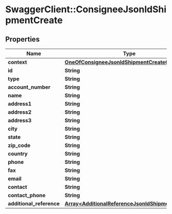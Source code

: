 # SwaggerClient::ConsigneeJsonldShipmentCreate

## Properties
Name | Type | Description | Notes
------------ | ------------- | ------------- | -------------
**context** | [**OneOfConsigneeJsonldShipmentCreateContext**](OneOfConsigneeJsonldShipmentCreateContext.md) |  | [optional] 
**id** | **String** |  | [optional] 
**type** | **String** |  | [optional] 
**account_number** | **String** |  | [optional] 
**name** | **String** |  | [optional] 
**address1** | **String** |  | 
**address2** | **String** |  | [optional] 
**address3** | **String** |  | [optional] 
**city** | **String** |  | 
**state** | **String** |  | [optional] 
**zip_code** | **String** |  | 
**country** | **String** |  | 
**phone** | **String** |  | [optional] 
**fax** | **String** |  | [optional] 
**email** | **String** |  | [optional] 
**contact** | **String** |  | [optional] 
**contact_phone** | **String** |  | [optional] 
**additional_reference** | [**Array&lt;AdditionalReferenceJsonldShipmentCreate&gt;**](AdditionalReferenceJsonldShipmentCreate.md) |  | [optional] 

